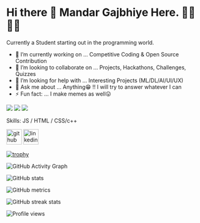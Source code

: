 # Hi there 👋 Mandar Gajbhiye Here. 👨‍💻👨‍🎓
Currently a Student starting out in the programming world.

<!-- **Mandar-Gajbhiye15/Mandar-Gajbhiye15** is a ✨ _special_ ✨ repository because its `README.md` (this file) appears on your GitHub profile.

Here are some ideas to get you started: -->


- 🔭 I’m currently working on ... Competitive Coding & Open Source Contribution
- 👯 I’m looking to collaborate on ... Projects, Hackathons, Challenges, Quizzes 
- 🤔 I’m looking for help with ... Interesting Projects (ML/DL/AI/UI/UX)
- 💬 Ask me about ... Anything😁 !! I will try to answer whatever I can 
- ⚡ Fun fact: ... I make memes as well😛

![](https://img.shields.io/badge/Editor-VS_Code-informational?style=flat&logo=visual-studio-code&logoColor=white&color=6aa6f8)
![](https://img.shields.io/badge/OS-Windows-informational?style=flat&logo=windows&logoColor=white&color=6aa6f8)
![](https://img.shields.io/badge/Code-Html5-informational?style=flat&logo=HTML5&logoColor=white&color=2bbc8a)

Skills: JS / HTML / CSS/c++

[<img src='https://cdn.jsdelivr.net/npm/simple-icons@3.0.1/icons/github.svg' alt='github' height='40'>](https://github.com/girija0707)  [<img src='https://cdn.jsdelivr.net/npm/simple-icons@3.0.1/icons/linkedin.svg' alt='linkedin' height='40'>](https://www.linkedin.com/in/girija-g-778935197/) 

[![trophy](https://github-profile-trophy.vercel.app/?username=Mandar-Gajbhiye15)](https://github.com/ryo-ma/github-profile-trophy)

![GitHub Activity Graph](https://activity-graph.herokuapp.com/graph?username=Mandar-Gajbhiye15)

![GitHub stats](https://github-readme-stats.vercel.app/api?username=Mandar-Gajbhiye15&show_icons=true)

![GitHub metrics](https://metrics.lecoq.io/Mandar-Gajbhiye15) 

![GitHub streak stats](https://github-readme-streak-stats.herokuapp.com/?user=Mandar-Gajbhiye15)

![Profile views](https://gpvc.arturio.dev/Mandar-Gajbhiye15) 
